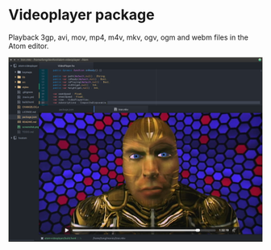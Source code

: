# Videoplayer package

Playback 3gp, avi, mov, mp4, m4v, mkv, ogv, ogm and webm files in the Atom editor.

![Screenshot](screenshot.png)
